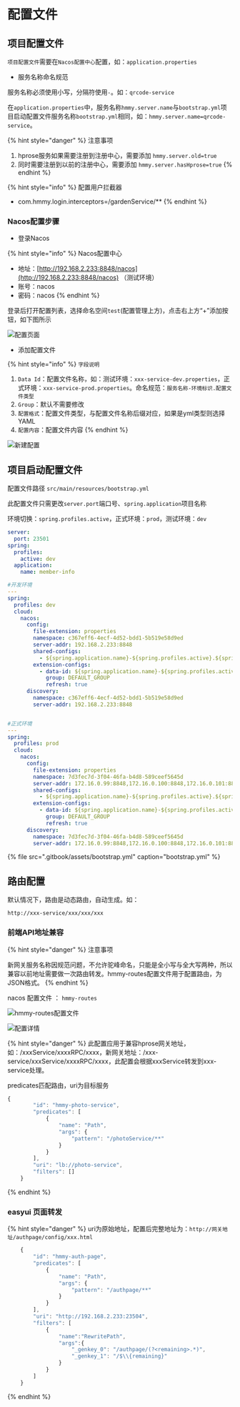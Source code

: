 # 配置文件

## 项目配置文件

`项目配置文件`需要在`Nacos配置中心`配置，如：`application.properties`

* 服务名称命名规范

服务名称必须使用小写，分隔符使用`-`。如：`qrcode-service`

在`application.properties`中，服务名称`hmmy.server.name`与`bootstrap.yml`项目启动配置文件服务名称`bootstrap.yml`相同，如：`hmmy.server.name=qrcode-service`。

{% hint style="danger" %}
注意事项

1. hprose服务如果需要注册到注册中心，需要添加 `hmmy.server.old=true`
2. 同时需要注册到以前的注册中心，需要添加 `hmmy.server.hasHprose=true`
{% endhint %}

{% hint style="info" %}
配置用户拦截器

* com.hmmy.login.interceptors=/gardenService/\*\*
{% endhint %}

### Nacos配置步骤 <a id="nacos"></a>

* 登录Nacos

{% hint style="info" %}
Nacos配置中心

* 地址：[http://192.168.2.233:8848/nacos](http://192.168.2.233:8848/nacos) （测试环境）
* 账号：nacos
* 密码：nacos
{% endhint %}

登录后打开配置列表，选择命名空间`test`\(配置管理上方\)，点击右上方“+”添加按钮，如下图所示

![&#x914D;&#x7F6E;&#x9875;&#x9762;](http://hmmy-mall-nursery-stock.oss-cn-beijing.aliyuncs.com/20210607093108.png)

* 添加配置文件

{% hint style="info" %}
`字段说明`

1. `Data Id`：配置文件名称，如：测试环境：`xxx-service-dev.properties`，正式环境：`xxx-service-prod.properties`。命名规范：`服务名称-环境标识.配置文件类型`
2. `Group`：默认不需要修改
3. `配置格式`：配置文件类型，与配置文件名称后缀对应，如果是yml类型则选择YAML
4. `配置内容`：配置文件内容
{% endhint %}

![&#x65B0;&#x5EFA;&#x914D;&#x7F6E;](http://hmmy-mall-nursery-stock.oss-cn-beijing.aliyuncs.com/20210607092345.png)

## 项目启动配置文件

配置文件路径 `src/main/resources/bootstrap.yml`

此配置文件只需更改`server.port`端口号、`spring.application`项目名称

环境切换：`spring.profiles.active`，正式环境：`prod`，测试环境：`dev`

```yaml
server:
  port: 23501
spring:
  profiles:
    active: dev
  application:
    name: member-info

#开发环境
---
spring:
  profiles: dev
  cloud:
    nacos:
      config:
        file-extension: properties
        namespace: c367eff6-4ecf-4d52-bdd1-5b519e58d9ed
        server-addr: 192.168.2.233:8848
        shared-configs:
          - ${spring.application.name}-${spring.profiles.active}.${spring.cloud.nacos.config.file-extension}
        extension-configs:
          - data-id: ${spring.application.name}-${spring.profiles.active}.${spring.cloud.nacos.config.file-extension}
            group: DEFAULT_GROUP
            refresh: true
      discovery:
        namespace: c367eff6-4ecf-4d52-bdd1-5b519e58d9ed
        server-addr: 192.168.2.233:8848


#正式环境
---
spring:
  profiles: prod
  cloud:
    nacos:
      config:
        file-extension: properties
        namespace: 7d3fec7d-3f04-46fa-b4d8-589ceef5645d
        server-addr: 172.16.0.99:8848,172.16.0.100:8848,172.16.0.101:8848
        shared-configs:
          - ${spring.application.name}-${spring.profiles.active}.${spring.cloud.nacos.config.file-extension}
        extension-configs:
          - data-id: ${spring.application.name}-${spring.profiles.active}.${spring.cloud.nacos.config.file-extension}
            group: DEFAULT_GROUP
            refresh: true
      discovery:
        namespace: 7d3fec7d-3f04-46fa-b4d8-589ceef5645d
        server-addr: 172.16.0.99:8848,172.16.0.100:8848,172.16.0.101:8848
```

{% file src=".gitbook/assets/bootstrap.yml" caption="bootstrap.yml" %}

## 路由配置

默认情况下，路由是动态路由，自动生成。如：

`http://xxx-service/xxx/xxx/xxx`

### 前端API地址兼容 <a id="hprose"></a>

{% hint style="danger" %}
注意事项

新网关服务名称因规范问题，不允许驼峰命名，只能是全小写与全大写两种，所以兼容以前地址需要做一次路由转发。hmmy-routes配置文件用于配置路由，为JSON格式。
{% endhint %}

nacos 配置文件 ： `hmmy-routes`

![hmmy-routes&#x914D;&#x7F6E;&#x6587;&#x4EF6;](http://hmmy-mall-nursery-stock.oss-cn-beijing.aliyuncs.com/20210617090730.png)

![&#x914D;&#x7F6E;&#x8BE6;&#x60C5;](https://hmmy-mall-nursery-stock.oss-cn-beijing.aliyuncs.com/20210617090859.png)

{% hint style="danger" %}
此配置应用于兼容hprose网关地址，如：/xxxService/xxxxRPC/xxxx，新网关地址：/xxx-service/xxxService/xxxxRPC/xxxx，此配置会根据xxxService转发到xxx-service处理。

predicates匹配路由，uri为目标服务

```javascript
{
        "id": "hmmy-photo-service",
        "predicates": [
            {
                "name": "Path",
                "args": {
                    "pattern": "/photoService/**"
                }
            }
        ],
        "uri": "lb://photo-service",
        "filters": []
    }
```
{% endhint %}

### easyui 页面转发 <a id="easyui-"></a>

{% hint style="danger" %}
uri为原始地址，配置后完整地址为：`http://网关地址/authpage/config/xxx.html`

```javascript
    {
        "id": "hmmy-auth-page",
        "predicates": [
            {
                "name": "Path",
                "args": {
                    "pattern": "/authpage/**"
                }
            }
        ],
        "uri": "http://192.168.2.233:23504",
        "filters": [
            {
                "name":"RewritePath",
                "args":{
                    "_genkey_0": "/authpage/(?<remaining>.*)",
                    "_genkey_1": "/$\\{remaining}"
                }
            }
        ]
    }
```
{% endhint %}



